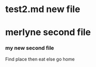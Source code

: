 # test2.md new file
# merlyne second file

### my new second file

Find place
  then eat 
else
  go home


